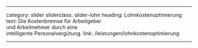 ---

category: slider
sliderclass: slider-lohn
heading: Lohnkostenoptimierung
text: Die Kostenbremse für Arbeitgeber<span class='spacer'></span><br /><span class='spacer'></span>und Arbeitnehmer durch eine<span class='spacer'></span><br /><span class='spacer'></span>intelligente Personalvergütung.
link: /leistungen/lohnkostenoptimierung

---